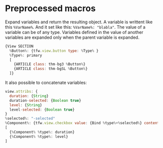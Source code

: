 # Preprocessed macros

Expand variables and return the resulting object.
A  variable is  writtent like  this `%VarName%`.
And it  set like this: `%VarName%: "blabla"`.
The value of a variable can be of any type.
Variables defined  in the  value of  another variables  are expanded only when the parent variable is expanded.

```js
{View SECTION
  %Button%: {tfw.view.button type: %Type% }
  %Type%: primary
  [
    {ARTICLE class: thm-bg3 %Button%}
    {ARTICLE class: thm-bgSL %Button%}
  ]}
```

It also possible to concatenate variables:
```js
view.attribs: {
  duration: {String}
  duration-selected: {Boolean true}
  level: {String}
  level-selected: {Boolean true}
}
%selected%: "-selected"
%Component%: {tfw.view.checkbox value: {Bind %type%+%selected%} content: {Bind %type%}}
[
  {%Component% %type%: duration}
  {%Component% %type%: level}
]
```

